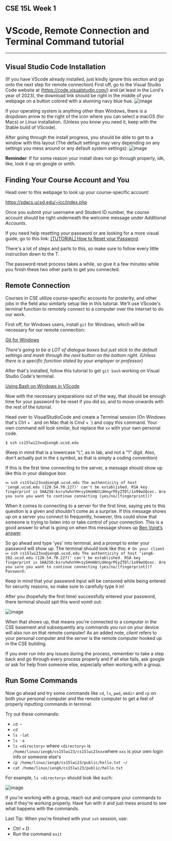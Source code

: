 ## CSE 15L Week 1
# VScode, Remote Connection and Terminal Command tutorial
---

## Visual Studio Code Installation
(If you have VScode already installed, just kindly ignore this section and go onto the next step for remote connection)
First off, go to the Visual Studio Code website at (https://code.visualstudio.com/) and (at least in the Lord's year of 2023), the download link should be right in the middle of your webpage on a button colored with a stunning navy blue hue.
![image](https://user-images.githubusercontent.com/122484639/211910251-0bf495fe-182e-4448-8e0e-ff1bea9e5963.png)

If your operating system is anything other than Windows, there is a dropdown arrow to the right of the icon where you can select a macOS (for Macs) or Linux installation. (Unless you know you need it, keep with the Stable build of VScode).

After going through the install progress, you should be able to get to a window with this layout (The default settings may very depending on any settings you mess around or any default system settings):
![image](https://user-images.githubusercontent.com/122484639/211909188-ddf3f875-434d-408c-b34f-b2127cfd4197.png)

**Reminder**: If for some reason your install does not go through properly, idk, like, look it up on google or smth.

## Finding Your Course Account and You

Head over to this webpage to look up your course-specific account:

https://sdacs.ucsd.edu/~icc/index.php

Once you submit your username and Student ID number, the course account should be right underneath the welcome message under *Additional Accounts*.

If you need help resetting your password or are looking for a more visual guide, go to this link: [[TUTORIAL] How to Reset your Password](https://docs.google.com/document/d/1hs7CyQeh-MdUfM9uv99i8tqfneos6Y8bDU0uhn1wqho/edit).

There's a lot of steps and parts to this, so make sure to follow every little instruction down to the T.

The password reset process takes a while, so give it a few minutes while you finish these two other parts to get you connected.

## Remote Connection
Courses in CSE utilize course-specific accounts for posterity, and other jobs in the field also similarly setup like in this tutorial. We'll use VScode's terminal function to remotely connect to a computer over the internet to do our work.

First off, for Windows users, install `git` for Windows, which will be necessary for our remote connection:

[Git for Windows](https://gitforwindows.org/)

*There's going to be a LOT of dialogue boxes but just stick to the default settings and mash through the *next* button on the bottom right. (Unless there is a specific function stated by your employer or professor)*

After that's installed, follow this tutorial to get `git bash` working on Visual Studio Code's terminal.

[Using Bash on Windows in VScode](https://stackoverflow.com/a/50527994)

Now with the necessary preparations out of the way, that should be enough time for your password to be reset if you did so, and to move onwards with the rest of the tutorial.

Head over to VisualStudioCode and create a Terminal session (On Windows that's Ctrl + \` and on Mac that is Cmd + \`) and copy this command. Your own command will look similar, but replace the `xx` with your own personal code.

`$ ssh cs15lwi23xx@ieng6.ucsd.edu`

(Keep in mind that is a lowercase "L", as in lab, and not a "1" digit. Also, don't actually put in the `$` symbol, as that is simply a coding convention)

If this is the first time connecting to the server, a message should show up like this in your dialogue box:

`⤇ ssh cs15lwi23xx@ieng6.ucsd.edu
The authenticity of host 'ieng6.ucsd.edu (128.54.70.227)' can't be established.
RSA key fingerprint is SHA256:ksruYwhnYH+sySHnHAtLUHngrPEyZTDl/1x99wUQcec.
Are you sure you want to continue connecting (yes/no/[fingerprint])? `

When it comes to connecting to a server for the first time, saying yes to this question is a given and shouldn't come as a surprise. If this message shows up on a server you connect to frequently, however, this could show that someone is trying to listen into or take control of your connection. This is a good answer to what is going on when this message shows up [Ben Voigt’s answer](https://superuser.com/questions/421074/ssh-the-authenticity-of-host-host-cant-be-established/421084#421084).

So go ahead and type 'yes' into terminal, and a prompt to  enter your password will show up. The terminal should look like this:
`# On your client
⤇ ssh cs15lwi23xx@ieng6.ucsd.edu
The authenticity of host 'ieng6-202.ucsd.edu (128.54.70.227)' can't be established.
RSA key fingerprint is SHA256:ksruYwhnYH+sySHnHAtLUHngrPEyZTDl/1x99wUQcec.
Are you sure you want to continue connecting (yes/no/[fingerprint])? 
Password:`

Keep in mind that your password input will be censored while being entered for security reasons, so make sure to carefully type it in!

After you (hopefully the first time) successfully entered your password, there terminal should spit this word vomit out:

![image](https://user-images.githubusercontent.com/122484639/212767178-407f4bc7-3d15-4476-b803-212c05d13185.png)

When that shows up, that means you're connected to a computer in the CSE basement and subsequently any commands you run on your device will also run on that remote computer! As an added note, *client* refers to your personal computer and the *server* is the remote computer hooked up in the CSE building.

If you ever run into any issues during the process, remember to take a step back and go through every process properly and if all else fails, ask google or ask for help from someone else, especially when working with a group.

## Run Some Commands
Now go ahead and try some commands like `cd`, `ls`, `pwd`, `mkdir` and `cp` on both your personal computer and the remote computer to get a feel of properly inputting commands in terminal.

Try out these commands:
* `cd ~`
* `cd`
* `ls -lat`
* `ls -a`
* `ls <directory>` where `<directory>` is `/home/linux/ieng6/cs15lwi23/cs15lwi23xxx`where `xxx` is your own login info or someone else's
* `cp /home/linux/ieng6/cs15lwi23/public/hello.txt ~/`
* `cat /home/linux/ieng6/cs15lwi23/public/hello.txt`

For example, `ls <directory>` should look like such:

![image](https://user-images.githubusercontent.com/122484639/212766978-263aed71-fef5-4bfb-b293-94c11219df8b.png)


If you're working with a group, reach out and compare your commands to see if they're working properly. Have fun with it and just mess around to see what happens with the commands.

Last Tip: When you're finished with your `ssh` session, use:

* Ctrl + D
* Run the command `exit`
